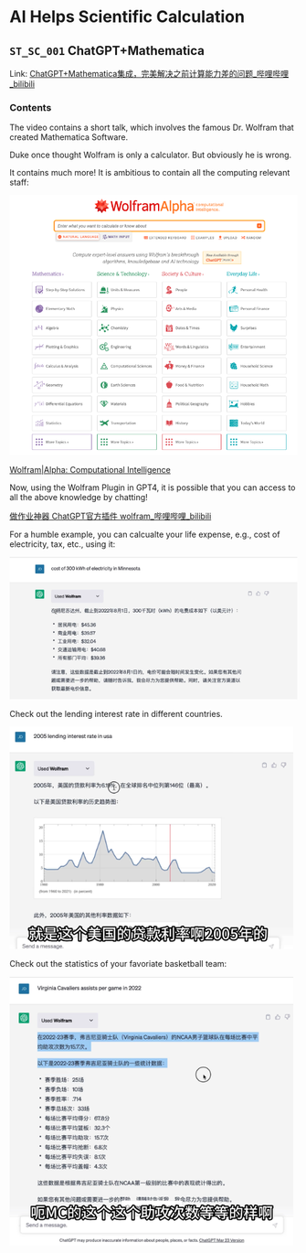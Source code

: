 # AI Helps Scientific Calculation



## `ST_SC_001` ChatGPT+Mathematica

Link: [ChatGPT+Mathematica集成，完美解决之前计算能力差的问题_哔哩哔哩_bilibili](https://www.bilibili.com/video/BV1ov4y1G7hv/?spm_id_from=333.999.0.0&vd_source=57ac3ae5415445af2ffe1e61e1722d73)

### Contents

The video contains a short talk, which involves the famous Dr. Wolfram that created Mathematica Software.



Duke once thought Wolfram is only a calculator. But obviously he is wrong.

It contains much more! It is ambitious to contain all the computing relevant staff:

<img src="./AI Helps Scientific Calculation.assets/image-20230521090406389.png" alt="image-20230521090406389" style="zoom:80%;" />

[Wolfram|Alpha: Computational Intelligence](https://www.wolframalpha.com/)

Now, using the Wolfram Plugin in GPT4, it is possible that you can access to all the above knowledge by chatting!

[做作业神器 ChatGPT官方插件 wolfram_哔哩哔哩_bilibili](https://www.bilibili.com/video/BV1Ps4y1w7nF/?spm_id_from=333.999.0.0&vd_source=57ac3ae5415445af2ffe1e61e1722d73)

For a humble example, you can calcualte your life expense, e.g., cost of electricity, tax, etc., using it:

<img src="./AI Helps Scientific Calculation.assets/image-20230521090716344.png" alt="image-20230521090716344" style="zoom:80%;" />

Check out the lending interest rate in different countries.

<img src="./AI Helps Scientific Calculation.assets/image-20230521090924009.png" alt="image-20230521090924009" style="zoom:80%;" />

Check out the statistics of your favoriate basketball team:

<img src="./AI Helps Scientific Calculation.assets/image-20230521091100982.png" alt="image-20230521091100982" style="zoom:80%;" />